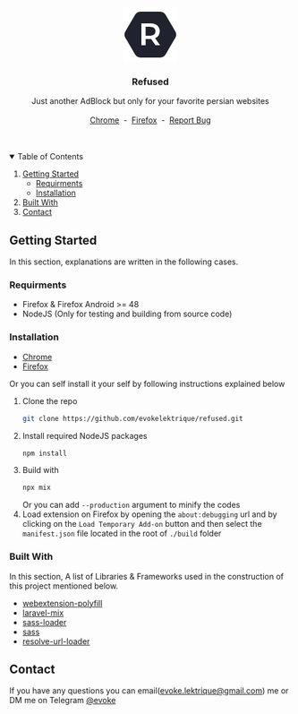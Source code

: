 <br />
<p align="center">
  <a href="https://github.com/evokelektrique/refused">
    <img src="./src/resources/images/96.png?raw=true" alt="Logo" width="96" height="96">
  </a>

  <h3 align="center">Refused</h3>

  <p align="center">
    Just another AdBlock but only for your favorite persian websites
    <br />
    <br />
    <a href="https://chrome.google.com/webstore/detail/refused/omeglkgaklnjheplmjmmcgodhcnjckdf" title="Download for Chrome">Chrome</a>
    &nbsp;-&nbsp;
    <a href="https://addons.mozilla.org/en-US/firefox/addon/refused/" title="Download for Firefox">Firefox</a>
    &nbsp;-&nbsp;  
    <a href="https://github.com/evokelektrique/refused/issues">Report Bug</a>
  </p>
</p>

<br />
<br />

<!-- TABLE OF CONTENTS -->
<details open="open">
  <summary>Table of Contents</summary>
  <ol>
    <li>
      <a href="#getting-started">Getting Started</a>
      <ul>
        <li><a href="#requirments">Requirments</a></li>
        <li><a href="#installation">Installation</a></li>
      </ul>
    </li>
    <li><a href="#built-with">Built With</a></li>
    <li><a href="#contact">Contact</a></li>
  </ol>
</details>


<!-- GETTING STARTED -->
## Getting Started

In this section, explanations are written in the following cases.

### Requirments
- Firefox & Firefox Android >= 48
- NodeJS (Only for testing and building from source code)

### Installation
- [Chrome](https://chrome.google.com/webstore/detail/refused/omeglkgaklnjheplmjmmcgodhcnjckdf)
- [Firefox](https://addons.mozilla.org/en-US/firefox/addon/refused/)

Or you can self install it your self by following instructions explained below
1. Clone the repo
   ```sh
   git clone https://github.com/evokelektrique/refused.git
   ```
2. Install required NodeJS packages
   ```sh
   npm install
   ```
3. Build with
   ```sh
   npx mix
   ```
   Or you can add `--production` argument to minify the codes
4. Load extension on Firefox by opening the `about:debugging` url and by clicking on the `Load Temporary Add-on` button and then select the `manifest.json` file located in the root of `./build` folder

### Built With
In this section, A list of Libraries & Frameworks used in the construction of this project mentioned below.
* [webextension-polyfill](https://github.com/mozilla/webextension-polyfill)
* [laravel-mix](https://laravel-mix.com)
* [sass-loader](https://www.npmjs.com/package/sass-loader)
* [sass](https://www.npmjs.com/package/sass)
* [resolve-url-loader](https://www.npmjs.com/package/resolve-url-loader)

  
<!-- CONTACT -->
## Contact
If you have any questions you can email(evoke.lektrique@gmail.com) me or DM me on Telegram [@evoke](https://t.me/evoke)

